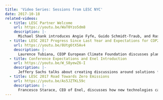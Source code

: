 ```yaml
---
title: 'Video Series: Sessions from LESC NYC'
date: 2017-10-18
related-videos:
  - title: LESC Partner Welcome
    url: https://youtu.be/WaT0Yzo5dm8
    description: |-
      Michael Shank introduces Angie Fyfe, Guido Schmidt-Traub, and Rasmus Valanko. The beginning of the 2017 Low-Emissions Solutions Conference.
  - title: LESC 2017 Progress Since Last Year and Expectations for COP23
    url: https://youtu.be/8Utg6tX5Av4
    description: |-
      Laurence Tubiana, CEOP European Climate Foundation discusses planning and progress of climate solutions, and the future expectations for COP23.
  - title: Conference Expectations and Enel Introduction
    url: https://youtu.be/W_S8yewZ6-I
    description: |-
      Jeffery Sachs talks about creating discussions around solutions for low-emissions and introduces Enel.
  - title: LESC 2017 Road Towards Zero Emissions
    url: https://youtu.be/As5JZTKL59c
    description: |-
      Francesco Starace, CEO of Enel, discusses how new technologies can allow the future of the energy industry achieve zero emissions.
---
```


